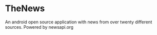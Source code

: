 # TheNews
An android open source application with news from over twenty different sources. Powered by newsapi.org
